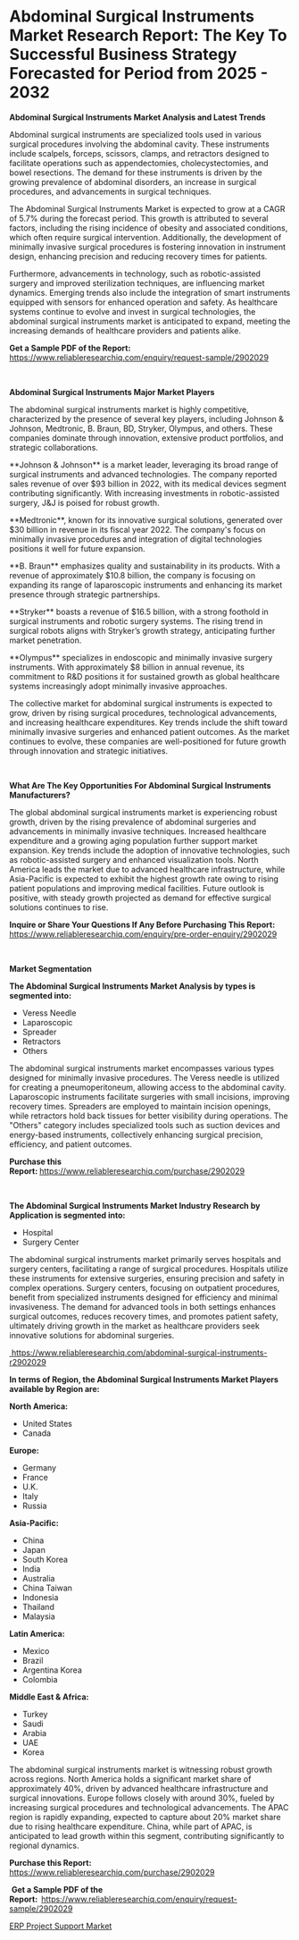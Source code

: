 <p><h1>Abdominal Surgical Instruments Market Research Report: The Key To Successful Business Strategy Forecasted for Period from 2025 - 2032</h1></p><p><strong>Abdominal Surgical Instruments Market Analysis and Latest Trends</strong></p>
<p><p>Abdominal surgical instruments are specialized tools used in various surgical procedures involving the abdominal cavity. These instruments include scalpels, forceps, scissors, clamps, and retractors designed to facilitate operations such as appendectomies, cholecystectomies, and bowel resections. The demand for these instruments is driven by the growing prevalence of abdominal disorders, an increase in surgical procedures, and advancements in surgical techniques.</p><p>The Abdominal Surgical Instruments Market is expected to grow at a CAGR of 5.7% during the forecast period. This growth is attributed to several factors, including the rising incidence of obesity and associated conditions, which often require surgical intervention. Additionally, the development of minimally invasive surgical procedures is fostering innovation in instrument design, enhancing precision and reducing recovery times for patients.</p><p>Furthermore, advancements in technology, such as robotic-assisted surgery and improved sterilization techniques, are influencing market dynamics. Emerging trends also include the integration of smart instruments equipped with sensors for enhanced operation and safety. As healthcare systems continue to evolve and invest in surgical technologies, the abdominal surgical instruments market is anticipated to expand, meeting the increasing demands of healthcare providers and patients alike.</p></p>
<p><strong>Get a Sample PDF of the Report:&nbsp;</strong> <a href="https://www.reliableresearchiq.com/enquiry/request-sample/2902029?utm_campaign=3006&utm_medium=2&utm_source=Github&utm_content=ia&utm_term=11032025&utm_id=abdominal-surgical-instruments">https://www.reliableresearchiq.com/enquiry/request-sample/2902029</a></p>
<p>&nbsp;</p>
<p><strong>Abdominal Surgical Instruments Major Market Players</strong></p>
<p><p>The abdominal surgical instruments market is highly competitive, characterized by the presence of several key players, including Johnson & Johnson, Medtronic, B. Braun, BD, Stryker, Olympus, and others. These companies dominate through innovation, extensive product portfolios, and strategic collaborations.</p><p>**Johnson & Johnson** is a market leader, leveraging its broad range of surgical instruments and advanced technologies. The company reported sales revenue of over $93 billion in 2022, with its medical devices segment contributing significantly. With increasing investments in robotic-assisted surgery, J&J is poised for robust growth.</p><p>**Medtronic**, known for its innovative surgical solutions, generated over $30 billion in revenue in its fiscal year 2022. The company's focus on minimally invasive procedures and integration of digital technologies positions it well for future expansion.</p><p>**B. Braun** emphasizes quality and sustainability in its products. With a revenue of approximately $10.8 billion, the company is focusing on expanding its range of laparoscopic instruments and enhancing its market presence through strategic partnerships.</p><p>**Stryker** boasts a revenue of $16.5 billion, with a strong foothold in surgical instruments and robotic surgery systems. The rising trend in surgical robots aligns with Stryker’s growth strategy, anticipating further market penetration.</p><p>**Olympus** specializes in endoscopic and minimally invasive surgery instruments. With approximately $8 billion in annual revenue, its commitment to R&D positions it for sustained growth as global healthcare systems increasingly adopt minimally invasive approaches.</p><p>The collective market for abdominal surgical instruments is expected to grow, driven by rising surgical procedures, technological advancements, and increasing healthcare expenditures. Key trends include the shift toward minimally invasive surgeries and enhanced patient outcomes. As the market continues to evolve, these companies are well-positioned for future growth through innovation and strategic initiatives.</p></p>
<p>&nbsp;</p>
<p><strong>What Are The Key Opportunities For Abdominal Surgical Instruments Manufacturers?</strong></p>
<p><p>The global abdominal surgical instruments market is experiencing robust growth, driven by the rising prevalence of abdominal surgeries and advancements in minimally invasive techniques. Increased healthcare expenditure and a growing aging population further support market expansion. Key trends include the adoption of innovative technologies, such as robotic-assisted surgery and enhanced visualization tools. North America leads the market due to advanced healthcare infrastructure, while Asia-Pacific is expected to exhibit the highest growth rate owing to rising patient populations and improving medical facilities. Future outlook is positive, with steady growth projected as demand for effective surgical solutions continues to rise.</p></p>
<p><strong>Inquire or Share Your Questions If Any Before Purchasing This Report:</strong> <a href="https://www.reliableresearchiq.com/enquiry/pre-order-enquiry/2902029?utm_campaign=3006&utm_medium=2&utm_source=Github&utm_content=ia&utm_term=11032025&utm_id=abdominal-surgical-instruments">https://www.reliableresearchiq.com/enquiry/pre-order-enquiry/2902029</a></p>
<p>&nbsp;</p>
<p><strong>Market Segmentation</strong></p>
<p><strong>The Abdominal Surgical Instruments Market Analysis by types is segmented into:</strong></p>
<p><ul><li>Veress Needle</li><li>Laparoscopic</li><li>Spreader</li><li>Retractors</li><li>Others</li></ul></p>
<p><p>The abdominal surgical instruments market encompasses various types designed for minimally invasive procedures. The Veress needle is utilized for creating a pneumoperitoneum, allowing access to the abdominal cavity. Laparoscopic instruments facilitate surgeries with small incisions, improving recovery times. Spreaders are employed to maintain incision openings, while retractors hold back tissues for better visibility during operations. The "Others" category includes specialized tools such as suction devices and energy-based instruments, collectively enhancing surgical precision, efficiency, and patient outcomes.</p></p>
<p><strong>Purchase this Report:&nbsp;</strong><a href="https://www.reliableresearchiq.com/purchase/2902029?utm_campaign=3006&utm_medium=2&utm_source=Github&utm_content=ia&utm_term=11032025&utm_id=abdominal-surgical-instruments">https://www.reliableresearchiq.com/purchase/2902029</a></p>
<p>&nbsp;</p>
<p><strong>The Abdominal Surgical Instruments Market Industry Research by Application is segmented into:</strong></p>
<p><ul><li>Hospital</li><li>Surgery Center</li></ul></p>
<p><p>The abdominal surgical instruments market primarily serves hospitals and surgery centers, facilitating a range of surgical procedures. Hospitals utilize these instruments for extensive surgeries, ensuring precision and safety in complex operations. Surgery centers, focusing on outpatient procedures, benefit from specialized instruments designed for efficiency and minimal invasiveness. The demand for advanced tools in both settings enhances surgical outcomes, reduces recovery times, and promotes patient safety, ultimately driving growth in the market as healthcare providers seek innovative solutions for abdominal surgeries.</p></p>
<p><a href="https://www.reliableresearchiq.com/abdominal-surgical-instruments-r2902029?utm_campaign=3006&utm_medium=2&utm_source=Github&utm_content=ia&utm_term=11032025&utm_id=abdominal-surgical-instruments">&nbsp;https://www.reliableresearchiq.com/abdominal-surgical-instruments-r2902029</a></p>
<p><strong>In terms of Region, the Abdominal Surgical Instruments Market Players available by Region are:</strong></p>
<p>
    <p> <strong> North America: </strong>
        <ul>
            <li>United States</li>
            <li>Canada</li>
        </ul>
        </p> 
    <p> <strong> Europe: </strong>
        <ul>
            <li>Germany</li>
            <li>France</li>
            <li>U.K.</li>
            <li>Italy</li>
            <li>Russia</li>
        </ul>
        </p> 
    <p> <strong> Asia-Pacific: </strong>
        <ul>
            <li>China</li>
            <li>Japan</li>
            <li>South Korea</li>
            <li>India</li>
            <li>Australia</li>
            <li>China Taiwan</li>
            <li>Indonesia</li>
            <li>Thailand</li>
            <li>Malaysia</li>
        </ul>
        </p> 
    <p> <strong> Latin America: </strong>
        <ul>
            <li>Mexico</li>
            <li>Brazil</li>
            <li>Argentina Korea</li>
            <li>Colombia</li>
        </ul>
        </p> 
    <p> <strong> Middle East & Africa: </strong>
        <ul>
            <li>Turkey</li>
            <li>Saudi</li>
            <li>Arabia</li>
            <li>UAE</li>
            <li>Korea</li>
        </ul>
    </p>
    </p>
<p><p>The abdominal surgical instruments market is witnessing robust growth across regions. North America holds a significant market share of approximately 40%, driven by advanced healthcare infrastructure and surgical innovations. Europe follows closely with around 30%, fueled by increasing surgical procedures and technological advancements. The APAC region is rapidly expanding, expected to capture about 20% market share due to rising healthcare expenditure. China, while part of APAC, is anticipated to lead growth within this segment, contributing significantly to regional dynamics.</p></p>
<p><strong>Purchase this Report: </strong><a href="https://www.reliableresearchiq.com/purchase/2902029?utm_campaign=3006&utm_medium=2&utm_source=Github&utm_content=ia&utm_term=11032025&utm_id=abdominal-surgical-instruments">https://www.reliableresearchiq.com/purchase/2902029</a></p>
<p>&nbsp;<strong>Get a Sample PDF of the Report:&nbsp;&nbsp;</strong><a href="https://www.reliableresearchiq.com/enquiry/request-sample/2902029?utm_campaign=3006&utm_medium=2&utm_source=Github&utm_content=ia&utm_term=11032025&utm_id=abdominal-surgical-instruments">https://www.reliableresearchiq.com/enquiry/request-sample/2902029</a></p>
<p><strong></strong></p>
<p><p><a href="https://github.com/aoutefjovene00/Market-Research-Report-List-1/blob/main/erp-project-support-market.md?utm_campaign=3006&utm_medium=2&utm_source=Github&utm_content=ia&utm_term=11032025&utm_id=abdominal-surgical-instruments">ERP Project Support Market</a></p></p>